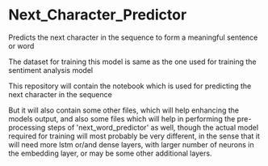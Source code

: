 # Next_Character_Predictor

Predicts the next character in the sequence to form a meaningful sentence or word

The dataset for training this model is same as the one used for training the sentiment analysis model

This repository will contain the notebook which is used for predicting the next character in the sequence

But it will also contain some other files, which will help enhancing the models output, and also some files which will help in performing the pre-processing steps of 'next_word_predictor' as well, though the actual model required for training will most probably be very different, in the sense that it will need more lstm or/and dense layers, with larger number of neurons in the embedding layer, or may be some other additional layers.
